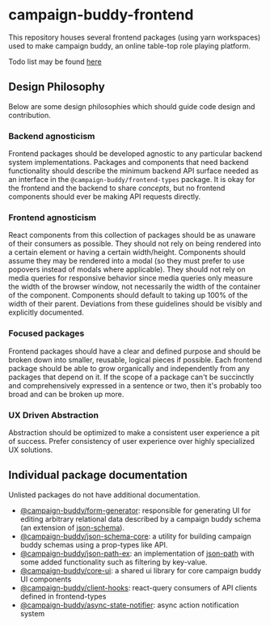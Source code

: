 # campaign-buddy-frontend

This repository houses several frontend packages (using yarn workspaces) used to make campaign buddy, an online table-top role playing platform.

Todo list may be found [here](./TODO.md)

## Design Philosophy

Below are some design philosophies which should guide code design and contribution.

### Backend agnosticism

Frontend packages should be developed agnostic to any particular backend system implementations. Packages and components that need backend functionality should describe the minimum backend API surface needed as an interface in the `@campaign-buddy/frontend-types` package. It is okay for the frontend and the backend to share *concepts*, but no frontend components should ever be making API requests directly.

### Frontend agnosticism

React components from this collection of packages should be as unaware of their consumers as possible. They should not rely on being rendered into a certain element or having a certain width/height. Components should assume they may be rendered into a modal (so they must prefer to use popovers instead of modals where applicable). They should not rely on media queries for responsive behavior since media queries only measure the width of the browser window, not necessarily the width of the container of the component. Components should default to taking up 100% of the width of their parent. Deviations from these guidelines should be visibly and explicitly documented.

### Focused packages

Frontend packages should have a clear and defined purpose and should be broken down into smaller, reusable, logical pieces if possible. Each frontend package should be able to grow organically and independently from any packages that depend on it. If the scope of a package can't be succinctly and comprehensively expressed in a sentence or two, then it's probably too broad and can be broken up more.

### UX Driven Abstraction

Abstraction should be optimized to make a consistent user experience a pit of success. Prefer consistency of user experience over highly specialized UX solutions.

## Individual package documentation

Unlisted packages do not have additional documentation.

- [@campaign-buddy/form-generator](./packages/form-generator/): responsible for generating UI for editing arbitrary relational data described by a campaign buddy schema (an extension of [json-schema](https://json-schema.org/)).
- [@campaign-buddy/json-schema-core](./packages/json-schema-core/): a utility for building campaign buddy schemas using a prop-types like API.
- [@campaign-buddy/json-path-ex](./packages/json-path-ex/): an implementation of [json-path](https://goessner.net/articles/JsonPath/) with some added functionality such as filtering by key-value.
- [@campaign-buddy/core-ui](./packages/core-ui/): a shared ui library for core campaign buddy UI components
- [@campaign-buddy/client-hooks](./packages/client-hooks/): react-query consumers of API clients defined in frontend-types
- [@campaign-buddy/async-state-notifier](./packages/async-state-notifier/): async action notification system
